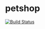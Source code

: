 # petshop
[![Build Status](https://travis-ci.org/ararog/petshop.svg?branch=master)](https://travis-ci.org/ararog/petshop)
